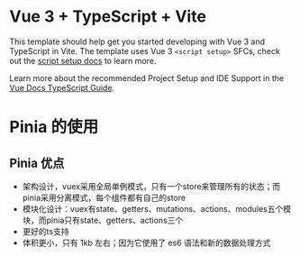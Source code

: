 # Vue 3 + TypeScript + Vite

This template should help get you started developing with Vue 3 and TypeScript in Vite. The template uses Vue 3 `<script setup>` SFCs, check out the [script setup docs](https://v3.vuejs.org/api/sfc-script-setup.html#sfc-script-setup) to learn more.

Learn more about the recommended Project Setup and IDE Support in the [Vue Docs TypeScript Guide](https://vuejs.org/guide/typescript/overview.html#project-setup).

# Pinia 的使用

## Pinia 优点
- 架构设计，vuex采用全局单例模式，只有一个store来管理所有的状态；而pinia采用分离模式，每个组件都有自己的store
- 模块化设计：vuex有state、getters、mutations、actions、modules五个模块，而pinia只有state、getters、actions三个
- 更好的ts支持
-   体积更小，只有 1kb 左右；因为它使用了 es6 语法和新的数据处理方式

